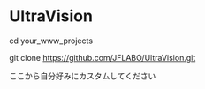 # UltraVision

cd your_www_projects

git clone https://github.com/JFLABO/UltraVision.git

ここから自分好みにカスタムしてください
